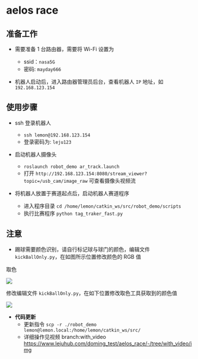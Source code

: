 <!--
 * @Author: dongdongmingming
 * @Date: 2021-06-28 18:59:31
 * @LastEditors: Please set LastEditors
 * @LastEditTime: 2021-06-28 22:28:26
 * @FilePath: \aelos_race\README.md
 * @Description: 
-->
# aelos  race

## 准备工作

- 需要准备 1 台路由器，需要将 Wi-Fi 设置为
  - ssid：`nasa5G`
  - 密码: `mayday666`

- 机器人启动后，进入路由器管理员后台，查看机器人 `IP` 地址，如 `192.168.123.154`

## 使用步骤

- ssh 登录机器人
  - `ssh lemon@192.168.123.154`
  - 登录密码为: `leju123`

- 启动机器人摄像头
  - `roslaunch robot_demo ar_track.launch`
  - 打开 `http://192.168.123.154:8080/stream_viewer?topic=/usb_cam/image_raw` 可查看摄像头视频流

- 将机器人放置于赛道起点后，启动机器人赛道程序
  - 进入程序目录 `cd /home/lemon/catkin_ws/src/robot_demo/scripts`
  - 执行比赛程序 `python tag_traker_fast.py`

## 注意

- 踢球需要颜色识别，请自行标记球与球门的颜色，编辑文件 `kickBallOnly.py`，在如图所示位置修改颜色的 RGB 值

取色

![](./img/20210512101514.png)

修改编辑文件 `kickBallOnly.py`，在如下位置修改取色工具获取到的颜色值

![](./img/20210512101210.png)

- **代码更新**
  - 更新指令 `scp -r ./robot_demo lemon@lemon.local:/home/lemon/catkin_ws/src/`
  - 详细操作见视频  branch:with_video  https://www.lejuhub.com/doming_test/aelos_race/-/tree/with_video/img